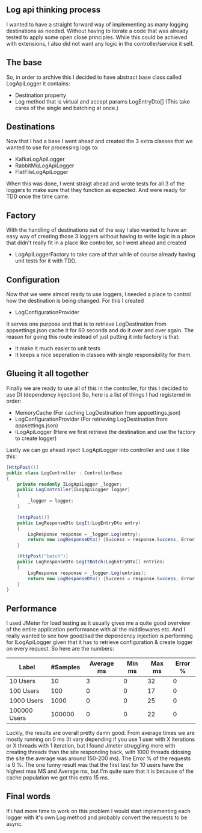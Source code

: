 ## Log api thinking process

I wanted to have a straight forward way of implementing as many logging destinations as needed.
Without having to iterate a code that was already tested to apply some open close principles.
While this could be achieved with extensions, I also did not want any logic in the controller/service it self.

## The base

So, in order to archive this I decided to have abstract base class called LogApiLogger it contains:

- Destination property
- Log method that is virtual and accept params LogEntryDto[] (This take cares of the single and batching at once.)

## Destinations

Now that I had a base I went ahead and created the 3 extra classes that we wanted to use for processing logs to:

- KafkaLogApiLogger
- RabbitMqLogApiLogger
- FlatFileLogApiLogger

When this was done, I went straigt ahead and wrote tests for all 3 of the loggers to make sure that they function as expected.
And were ready for TDD once the time came.

## Factory

With the handling of destinations out of the way I also wanted to have an easy way of creating those 3 loggers without having to write logic in a place that didn't really fit in a place like controller, so I went ahead and created

- LogApiLoggerFactory
  to take care of that while of course already having unit tests for it with TDD.

## Configuration

Now that we were almost ready to use loggers, I needed a place to control how the destination is being changed. For this I created

- LogConfigurationProvider

It serves one purpose and that is to retrieve LogDestination from appsettings.json cache it for 60 seconds and do it over and over again.
The reason for going this route instead of just putting it into factory is that:

- It make it much easier to unit tests
- It keeps a nice seperation in classes with single responsibility for them.

## Glueing it all together

Finally we are ready to use all of this in the controller, for this I decided to use DI (dependency injection)
So, here is a list of things I had registered in order:

- MemoryCache (For caching LogDestination from appsettings.json)
- LogConfigurationProvider (For retrieving LogDestination from appsettings.json)
- ILogApiLogger (Here we first retrieve the destination and use the factory to create logger)

Lastly we can go ahead inject ILogApiLogger into controller and use it like this:

```csharp
[HttpPost()]
public class LogController : ControllerBase
{
    private readonly ILogApiLogger _logger;
    public LogController(ILogApiLogger logger)
    {
        _logger = logger;
    }

    [HttpPost()]
    public LogResponseDto LogIt(LogEntryDto entry)
    {
        LogResponse response = _logger.Log(entry);
        return new LogResponseDto() {Success = response.Success, Error = response.Error};
    }

    [HttpPost("batch")]
    public LogResponseDto LogItBatch(LogEntryDto[] entries)
    {
        LogResponse response = _logger.Log(entries);
        return new LogResponseDto() {Success = response.Success, Error = response.Error};
    }
}
```

## Performance

I used JMeter for load testing as it usually gives me a quite good overview of the entire application performance with all the middlewares etc.
And I really wanted to see how good/bad the dependency injection is performing for ILogApiLogger given that it has to retrieve configuration & create logger on every request. So here are the numbers:

| Label        | #Samples | Average ms | Min ms | Max ms | Error % |
| ------------ | -------- | ---------- | ------ | ------ | ------- |
| 10 Users     | 10       | 3          | 0      | 32     | 0       |
| 100 Users    | 100      | 0          | 0      | 17     | 0       |
| 1000 Users   | 1000     | 0          | 0      | 25     | 0       |
| 100000 Users | 100000   | 0          | 0      | 22     | 0       |

Luckly, the results are overall pretty damn good. From average times we are mostly running on 0 ms (It vary depending if you use 1 user with X iterations or X threads with 1 iteration, but I found Jmeter struggling more with creating threads than the site responding back, with 1000 threads ddosing the site the average was around 150-200 ms). The Error % of the requests is 0 %. The one funny result was that the first test for 10 users have the highest max MS and Average ms, but I'm quite sure that it is because of the cache population we got this extra 15 ms.

## Final words

If i had more time to work on this problem I would start implementing each logger with it's own Log method and probably convert the requests to be async.
